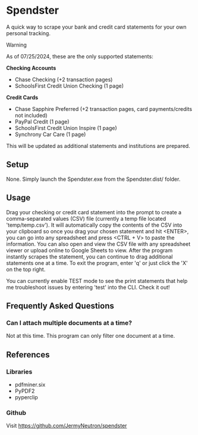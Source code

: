 # Spendster
A quick way to scrape your bank and credit card statements for your own personal tracking.

>[!WARNING]
> As of 07/25/2024, these are the only supported statements:
>
> **Checking Accounts**
> - Chase Checking (+2 transaction pages)
> - SchoolsFirst Credit Union Checking (1 page)
>
> **Credit Cards**
> - Chase Sapphire Preferred (+2 transaction pages, card payments/credits not included)
> - PayPal Credit (1 page)
> - SchoolsFirst Credit Union Inspire (1 page)
> - Synchrony Car Care (1 page)
>
> This will be updated as additional statements and institutions are prepared. 

## Setup
None. Simply launch the Spendster.exe from the Spendster.dist/ folder.

## Usage
Drag your checking or credit card statement into the prompt to create a comma-separated values (CSV) file (currently a temp file located 'temp/temp.csv'). It will automatically copy the contents of the CSV into your clipboard so once you drag your chosen statement and hit \<ENTER\>, you can go into any spreadsheet and press \<CTRL + V\> to paste the information. You can also open and view the CSV file with any spreadsheet viewer or upload online to Google Sheets to view. After the program instantly scrapes the statement, you can continue to drag additional statements one at a time.
To exit the program, enter 'q' or just click the 'X' on the top right.

You can currently enable TEST mode to see the print statements that help me troubleshoot issues by entering 'test' into the CLI. Check it out!

## Frequently Asked Questions
### Can I attach multiple documents at a time?
Not at this time. This program can only filter one document at a time.

## References

### Libraries
- pdfminer.six
- PyPDF2
- pyperclip

### Github
Visit https://github.com/JermyNeutron/spendster